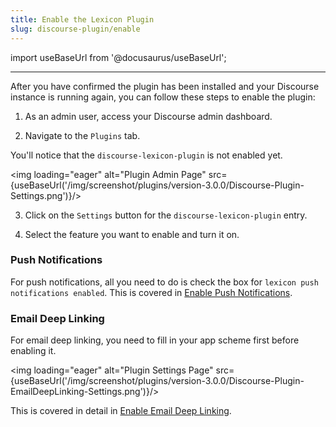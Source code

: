 ```yaml
---
title: Enable the Lexicon Plugin
slug: discourse-plugin/enable
---
```


import useBaseUrl from '@docusaurus/useBaseUrl';

---

After you have confirmed the plugin has been installed and your Discourse instance is running again, you can follow these steps to enable the plugin:

1. As an admin user, access your Discourse admin dashboard.

2. Navigate to the `Plugins` tab.

You'll notice that the `discourse-lexicon-plugin` is not enabled yet.

<img loading="eager" alt="Plugin Admin Page" src={useBaseUrl('/img/screenshot/plugins/version-3.0.0/Discourse-Plugin-Settings.png')}/>

3. Click on the `Settings` button for the `discourse-lexicon-plugin` entry.

4. Select the feature you want to enable and turn it on.

### Push Notifications

For push notifications, all you need to do is check the box for `lexicon push notifications enabled`. This is covered in [Enable Push Notifications](./push-notifications/setup/enable-push-notifications.md).

### Email Deep Linking

For email deep linking, you need to fill in your app scheme first before enabling it.

<img loading="eager" alt="Plugin Settings Page" src={useBaseUrl('/img/screenshot/plugins/version-3.0.0/Discourse-Plugin-EmailDeepLinking-Settings.png')}/>

This is covered in detail in [Enable Email Deep Linking](./email-deep-linking/setup/enable-email-deep-linking.md).
